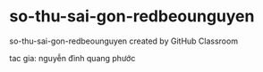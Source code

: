 # so-thu-sai-gon-redbeounguyen
so-thu-sai-gon-redbeounguyen created by GitHub Classroom

tac gia: nguyễn đình quang phước
